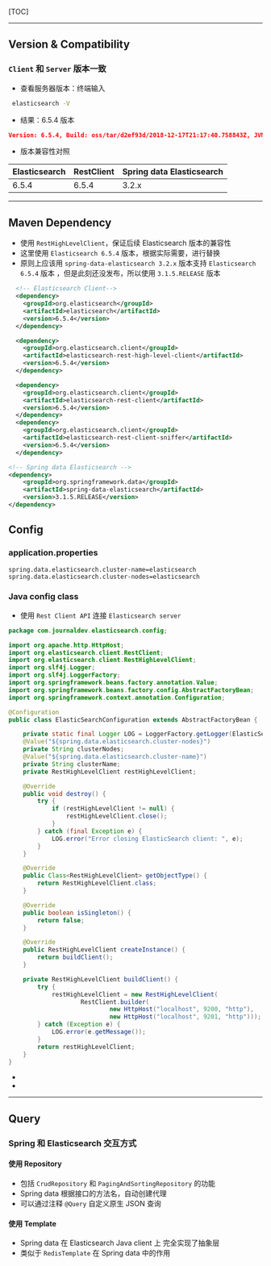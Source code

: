 [TOC]

------

## Version & Compatibility

### `Client` 和 `Server` 版本一致

- 查看服务器版本：终端输入

```bash
 elasticsearch -V
```

- 结果：6.5.4 版本

```json
Version: 6.5.4, Build: oss/tar/d2ef93d/2018-12-17T21:17:40.758843Z, JVM: 1.8.0_191
```

- 版本兼容性对照

| Elasticsearch | RestClient | Spring data Elasticsearch |
| ------------- | ---------- | ------------------------- |
| 6.5.4         | 6.5.4      | 3.2.x                     |

[^spring data 对各版本 Reference 指引]:[Spring Data Elasticsearch](https://spring.io/projects/spring-data-elasticsearch#learn)

[^spring data 版本 和 Elasticsearch 版本对照表]:[spring-projects/spring-data-elasticsearch: Spring Data Elasticsearch](https://github.com/spring-projects/spring-data-elasticsearch)

[^ spring data Elasticsearch 3.2 Reference]:[Spring Data Elasticsearch - Reference Documentation](https://docs.spring.io/spring-data/elasticsearch/docs/3.2.0.M1/reference/html/#project)
[^关于 Client 和 Cluster 版本兼容]:[Client](https://www.elastic.co/guide/en/elasticsearch/client/java-api/current/client.html)



------

## Maven Dependency

- 使用 `RestHighLevelClient`，保证后续 Elasticsearch 版本的兼容性
- 这里使用 `Elasticsearch 6.5.4` 版本，根据实际需要，进行替换
- 原则上应该用 `spring-data-elasticsearch 3.2.x` 版本支持 `Elasticsearch 6.5.4` 版本 ，但是此刻还没发布，所以使用 `3.1.5.RELEASE` 版本

```xml
  <!-- Elasticsearch Client-->
  <dependency>
    <groupId>org.elasticsearch</groupId>
    <artifactId>elasticsearch</artifactId>
    <version>6.5.4</version>
  </dependency>

  <dependency>
    <groupId>org.elasticsearch.client</groupId>
    <artifactId>elasticsearch-rest-high-level-client</artifactId>
    <version>6.5.4</version>
  </dependency>

  <dependency>
    <groupId>org.elasticsearch.client</groupId>
    <artifactId>elasticsearch-rest-client</artifactId>
    <version>6.5.4</version>
  </dependency>
  <dependency>
    <groupId>org.elasticsearch.client</groupId>
    <artifactId>elasticsearch-rest-client-sniffer</artifactId>
    <version>6.5.4</version>
  </dependency>

<!-- Spring data Elasticsearch -->
<dependency>
    <groupId>org.springframework.data</groupId>
    <artifactId>spring-data-elasticsearch</artifactId>
    <version>3.1.5.RELEASE</version>
</dependency>

```

[^ 旧客户端往后兼容，但新客户端无法往前兼容]:[Compatibility | Java REST Client [6.6] | Elastic ](https://www.elastic.co/guide/en/elasticsearch/client/java-rest/current/java-rest-high-compatibility.html)

## Config

### application.properties

```properties
spring.data.elasticsearch.cluster-name=elasticsearch
spring.data.elasticsearch.cluster-nodes=elasticsearch
```

### Java config class

- 使用 `Rest Client API` 连接 `Elasticsearch server`

```java
package com.journaldev.elasticsearch.config;

import org.apache.http.HttpHost;
import org.elasticsearch.client.RestClient;
import org.elasticsearch.client.RestHighLevelClient;
import org.slf4j.Logger;
import org.slf4j.LoggerFactory;
import org.springframework.beans.factory.annotation.Value;
import org.springframework.beans.factory.config.AbstractFactoryBean;
import org.springframework.context.annotation.Configuration;

@Configuration
public class ElasticSearchConfiguration extends AbstractFactoryBean {

    private static final Logger LOG = LoggerFactory.getLogger(ElasticSearchConfiguration.class);
    @Value("${spring.data.elasticsearch.cluster-nodes}")
    private String clusterNodes;
    @Value("${spring.data.elasticsearch.cluster-name}")
    private String clusterName;
    private RestHighLevelClient restHighLevelClient;

    @Override
    public void destroy() {
        try {
            if (restHighLevelClient != null) {
                restHighLevelClient.close();
            }
        } catch (final Exception e) {
            LOG.error("Error closing ElasticSearch client: ", e);
        }
    }

    @Override
    public Class<RestHighLevelClient> getObjectType() {
        return RestHighLevelClient.class;
    }

    @Override
    public boolean isSingleton() {
        return false;
    }

    @Override
    public RestHighLevelClient createInstance() {
        return buildClient();
    }

    private RestHighLevelClient buildClient() {
        try {
            restHighLevelClient = new RestHighLevelClient(
                    RestClient.builder(
                            new HttpHost("localhost", 9200, "http"),
                            new HttpHost("localhost", 9201, "http")));
        } catch (Exception e) {
            LOG.error(e.getMessage());
        }
        return restHighLevelClient;
    }
}
```

- [^关于配置 client 连接]:[Spring Boot Elasticsearch - JournalDev](https://www.journaldev.com/18148/spring-boot-elasticsearch)

- [^关于 Java client 选择]:[Elasticsearch Java Clients | Elastic](https://www.elastic.co/blog/state-of-the-official-elasticsearch-java-clients)

------

## Query

### Spring 和 Elasticsearch 交互方式

#### 使用 Repository

- 包括 `CrudRepository` 和 `PagingAndSortingRepository` 的功能
- Spring data 根据接口的方法名，自动创建代理
- 可以通过注释 `@Query` 自定义原生 JSON 查询

#### 使用 Template

- Spring data 在 Elasticsearch Java client 上 完全实现了抽象层
- 类似于 `RedisTemplate` 在 Spring data 中的作用

[^Spring data 支持 Elasticsearch 原理]:[Spring Data Elasticsearch](https://www.elastic.co/blog/found-java-clients-for-elasticsearch#spring-data-elasticsearch)
[^使用 Java High Level REST Client API 进行搜索]:[Search Template API](https://www.elastic.co/guide/en/elasticsearch/client/java-rest/6.6/java-rest-high-search-template.html)
[^查询方式由 Transport Client 转换为 RestHighLevelClient ]:[Changing the application’s code](https://www.elastic.co/guide/en/elasticsearch/client/java-rest/6.6/_changing_the_application_8217_s_code.html)



```

```





```

```

